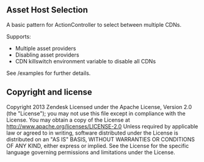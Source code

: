 ## Asset Host Selection
A basic pattern for ActionController to select between multiple CDNs.

Supports:
* Multiple asset providers
* Disabling asset providers
* CDN killswitch environment variable to disable all CDNs

See /examples for further details.

## Copyright and license
Copyright 2013 Zendesk
Licensed under the Apache License, Version 2.0 (the "License"); you may not use this file except in compliance with the License.
You may obtain a copy of the License at
http://www.apache.org/licenses/LICENSE-2.0
Unless required by applicable law or agreed to in writing, software distributed under the License is distributed on an "AS IS" BASIS, WITHOUT WARRANTIES OR CONDITIONS OF ANY KIND, either express or implied. See the License for the specific language governing permissions and limitations under the License.

